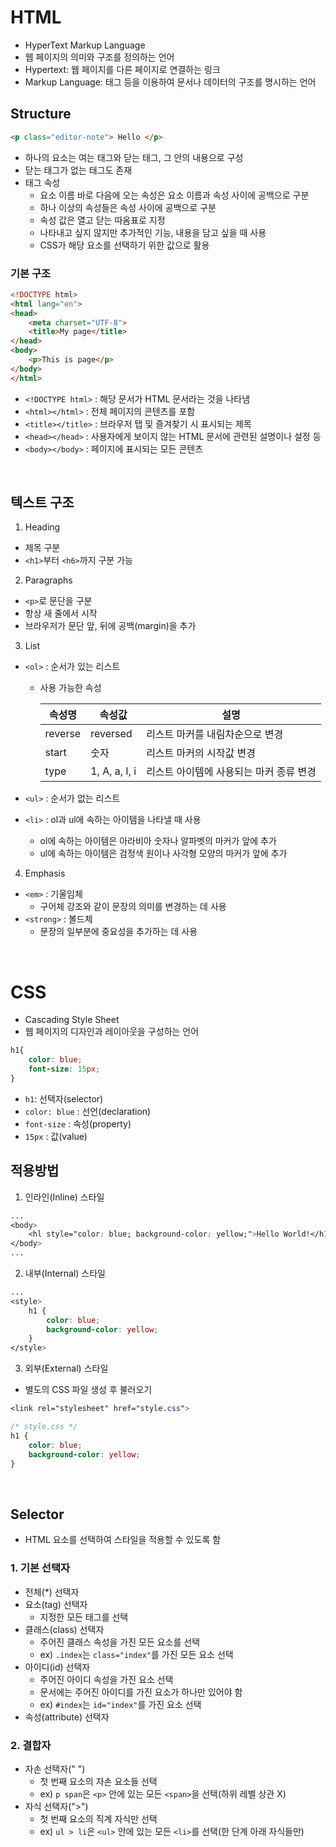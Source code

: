 # HTML
- HyperText Markup Language
- 웹 페이지의 의미와 구조를 정의하는 언어
- Hypertext: 웹 페이지를 다른 페이지로 연결하는 링크
- Markup Language: 태그 등을 이용하여 문서나 데이터의 구조를 명시하는 언어

## Structure
```html
<p class="editor-note"> Hello </p>
```
- 하나의 요소는 여는 태그와 닫는 태그, 그 안의 내용으로 구성
- 닫는 태그가 없는 태그도 존재
- 태그 속성
    - 요소 이름 바로 다음에 오는 속성은 요소 이름과 속성 사이에 공백으로 구분
    - 하나 이상의 속성들은 속성 사이에 공백으로 구분
    - 속성 값은 열고 닫는 따옴표로 지정
    - 나타내고 싶지 않지만 추가적인 기능, 내용을 담고 싶을 때 사용
    - CSS가 해당 요소를 선택하기 위한 값으로 활용

### 기본 구조
```html
<!DOCTYPE html>
<html lang="en">
<head>
    <meta charset="UTF-8">
    <title>My page</title>
</head>
<body>
    <p>This is page</p>
</body>
</html>
```
- `<!DOCTYPE html>` : 해당 문서가 HTML 문서라는 것을 나타냄
- `<html></html>` : 전체 페이지의 콘텐츠를 포함
- `<title></title>` : 브라우저 탭 및 즐겨찾기 시 표시되는 제목
- `<head></head>` : 사용자에게 보이지 않는 HTML 문서에 관련된 설명이나 설정 등
- `<body></body>` : 페이지에 표시되는 모든 콘텐츠

<br>

## 텍스트 구조
1. Heading
- 제목 구분
- `<h1>`부터 `<h6>`까지 구분 가능
2. Paragraphs
- `<p>`로 문단을 구분
- 항상 새 줄에서 시작
- 브라우저가 문단 앞, 뒤에 공백(margin)을 추가
3. List
- `<ol>` : 순서가 있는 리스트
    - 사용 가능한 속성

        |속성명|속성값|설명|
        |---|---|---|
        |reverse|reversed|리스트 마커를 내림차순으로 변경|
        |start|숫자|리스트 마커의 시작값 변경|
        |type|1, A, a, I, i|리스트 아이템에 사용되는 마커 종류 변경|

- `<ul>` : 순서가 없는 리스트
- `<li>` : ol과 ul에 속하는 아이템을 나타낼 때 사용
    - ol에 속하는 아이템은 아라비아 숫자나 알파벳의 마커가 앞에 추가
    - ul에 속하는 아이템은 검정색 원이나 사각형 모양의 마커가 앞에 추가
4. Emphasis
- `<em>` : 기울임체
    - 구어체 강조와 같이 문장의 의미를 변경하는 데 사용
- `<strong>` : 볼드체
    - 문장의 일부분에 중요성을 추가하는 데 사용

<br>

# CSS
- Cascading Style Sheet
- 웹 페이지의 디자인과 레이아웃을 구성하는 언어
```css
h1{
    color: blue;
    font-size: 15px;
}
```
- `h1`: 선택자(selector)
- `color: blue` : 선언(declaration)
- `font-size` : 속성(property)
- `15px` : 값(value)

## 적용방법
1. 인라인(Inline) 스타일
```css
...
<body>
    <hl style="color: blue; background-color: yellow;">Hello World!</h1>
</body>
...
```
2. 내부(Internal) 스타일
```css
...
<style>
    h1 {
        color: blue;
        background-color: yellow;
    }
</style>
```
3. 외부(External) 스타일
- 별도의 CSS 파일 생성 후 불러오기
```css
<link rel="stylesheet" href="style.css">

/* style.css */
h1 {
    color: blue;
    background-color: yellow;
}
```

<br>

## Selector
- HTML 요소를 선택하여 스타일을 적용할 수 있도록 함
### 1. 기본 선택자
- 전체(*) 선택자
- 요소(tag) 선택자
    - 지정한 모든 태그를 선택
- 클래스(class) 선택자
    - 주어진 클래스 속성을 가진 모든 요소를 선택
    -  ex) `.index`는 `class="index"`를 가진 모든 요소 선택
- 아이디(id) 선택자
    - 주어진 아이디 속성을 가진 요소 선택
    - 문서에는 주어진 아이디를 가진 요소가 하나만 있어야 함
    - ex) `#index`는 `id="index"`를 가진 요소 선택
- 속성(attribute) 선택자
### 2. 결합자
- 자손 선택자(" ")
    - 첫 번째 요소의 자손 요소들 선택
    - ex) `p span`은 `<p>` 안에 있는 모든 `<span>`을 선택(하위 레벨 상관 X)
- 자식 선택자(">")
    - 첫 번째 요소의 직계 자식만 선택
    - ex) `ul > li`은 `<ul>` 안에 있는 모든 `<li>`를 선택(한 단계 아래 자식들만)